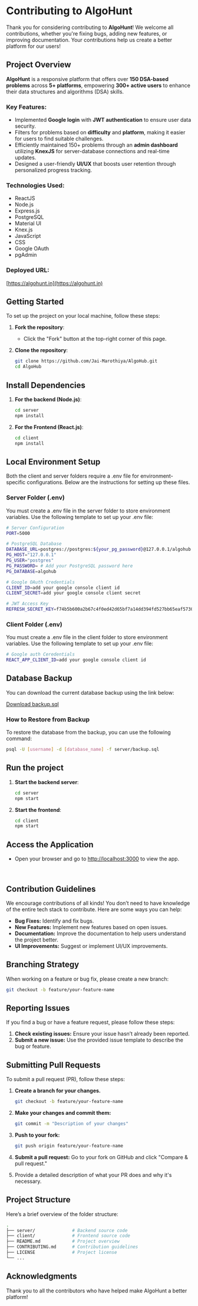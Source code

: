 # Contributing to AlgoHunt

Thank you for considering contributing to **AlgoHunt**! We welcome all contributions, whether you're fixing bugs, adding new features, or improving documentation. Your contributions help us create a better platform for our users!

## Project Overview

**AlgoHunt** is a responsive platform that offers over **150 DSA-based problems** across **5+ platforms**, empowering **300+ active users** to enhance their data structures and algorithms (DSA) skills.

### Key Features:

- Implemented **Google login** with **JWT authentication** to ensure user data security.
- Filters for problems based on **difficulty** and **platform**, making it easier for users to find suitable challenges.
- Efficiently maintained 150+ problems through an **admin dashboard** utilizing **KnexJS** for server-database connections and real-time updates.
- Designed a user-friendly **UI/UX** that boosts user retention through personalized progress tracking.

### Technologies Used:

- ReactJS
- Node.js
- Express.js
- PostgreSQL
- Material UI
- Knex.js
- JavaScript
- CSS
- Google OAuth
- pgAdmin

### Deployed URL:

[https://algohunt.in](https://algohunt.in)

## Getting Started

To set up the project on your local machine, follow these steps:

1. **Fork the repository**:

   - Click the "Fork" button at the top-right corner of this page.

2. **Clone the repository**:
   ```bash
   git clone https://github.com/Jai-Marothiya/AlgoHub.git
   cd AlgoHub

   ```

## Install Dependencies

1. **For the backend (Node.js)**:

   ```bash
   cd server
   npm install

   ```

2. **For the Frontend (React.js)**:
   ```bash
   cd client
   npm install
   ```

## Local Environment Setup
Both the client and server folders require a .env file for environment-specific configurations. Below are the instructions for setting up these files.

### Server Folder (.env)
You must create a .env file in the server folder to store environment variables. Use the following template to set up your .env file:
   ```bash
   # Server Configuration
   PORT=5000
   
   # PostgreSQL Database
   DATABASE_URL=postgres://postgres:${your_pg_password}@127.0.0.1/algohub
   PG_HOST="127.0.0.1"
   PG_USER="postgres"
   PG_PASSWORD= # Add your PostgreSQL password here
   PG_DATABASE=algohub
   
   # Google OAuth Credentials
   CLIENT_ID=add your google console client id
   CLIENT_SECRET=add your google console client secret
   
   # JWT Access Key
   REFRESH_SECRET_KEY=f74b5b600a2b67c4f0ed42d65bf7a14dd394fd527bb65eaf5730ac2098e6d7e2dc51e278f0235ad9f8a1cb4b6e9efddc6e348b92d6c6e771aca0ef3b4e6fcab3
   ```

### Client Folder (.env)
You must create a .env file in the client folder to store environment variables. Use the following template to set up your .env file:
   ```bash
   # Google auth Ceredentials
   REACT_APP_CLIENT_ID=add your google console client id
   ```

## Database Backup

You can download the current database backup using the link below:

[Download backup.sql](https://raw.githubusercontent.com/Jai-Marothiya/AlgoHub/refs/heads/master/server/backup.sql)

### How to Restore from Backup

To restore the database from the backup, you can use the following command:

```bash
psql -U [username] -d [database_name] -f server/backup.sql
```

## Run the project

1. **Start the backend server**:

   ```bash
   cd server
   npm start

   ```

2. **Start the frontend**:
   ```bash
   cd client
   npm start
   ```

## Access the Application

- Open your browser and go to [http://localhost:3000](http://localhost:3000) to view the app.

<br>

## Contribution Guidelines

We encourage contributions of all kinds! You don’t need to have knowledge of the entire tech stack to contribute. Here are some ways you can help:

- **Bug Fixes:** Identify and fix bugs.
- **New Features:** Implement new features based on open issues.
- **Documentation:** Improve the documentation to help users understand the project better.
- **UI Improvements:** Suggest or implement UI/UX improvements.

## Branching Strategy

When working on a feature or bug fix, please create a new branch:

```bash
git checkout -b feature/your-feature-name
```

## Reporting Issues

If you find a bug or have a feature request, please follow these steps:

1. **Check existing issues:** Ensure your issue hasn’t already been reported.
2. **Submit a new issue:** Use the provided issue template to describe the bug or feature.

## Submitting Pull Requests

To submit a pull request (PR), follow these steps:

1. **Create a branch for your changes.**
   ```bash
   git checkout -b feature/your-feature-name

   ```
2. **Make your changes and commit them:**

   ```bash
   git commit -m "Description of your changes"

   ```

3. **Push to your fork:**

   ```bash
   git push origin feature/your-feature-name

   ```

4. **Submit a pull request:**
   Go to your fork on GitHub and click "Compare & pull request."

5. Provide a detailed description of what your PR does and why it's necessary.

## Project Structure

Here’s a brief overview of the folder structure:

```bash
.
├── server/              # Backend source code
├── client/              # Frontend source code
├── README.md            # Project overview
├── CONTRIBUTING.md      # Contribution guidelines
├── LICENSE              # Project license
└── ...
```

## Acknowledgments
Thank you to all the contributors who have helped make AlgoHunt a better platform!
